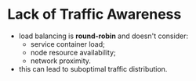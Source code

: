 # Lack of Traffic Awareness

- load balancing is **round-robin** and doesn't consider:
    - service container load;
    - node resource availability;
    - network proximity.
- this can lead to suboptimal traffic distribution.
